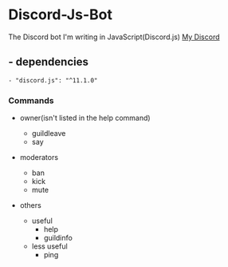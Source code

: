 # Discord-Js-Bot
The Discord bot I'm writing in JavaScript(Discord.js)
[My Discord](https://discord.gg/XYySGKz)

## - dependencies
    - "discord.js": "^11.1.0"

### Commands
- owner(isn't listed in the help command)
  - guildleave
  - say

- moderators
  - ban
  - kick
  - mute

- others
  - useful
    - help
    - guildinfo
  - less useful
    - ping
